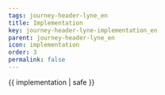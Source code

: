 ```yaml
---
tags: journey-header-lyne_en
title: Implementation
key: journey-header-lyne-implementation_en
parent: journey-header-lyne_en
icon: implementation
order: 3
permalink: false  
---
```

 {{ implementation | safe }}


